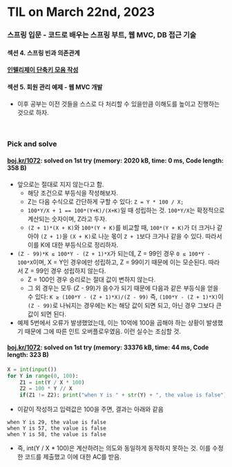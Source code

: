 # **TIL on March 22nd, 2023**
### 스프링 입문 - 코드로 배우는 스프링 부트, 웹 MVC, DB 접근 기술
#### 섹션 4. 스프링 빈과 의존관계
#### [인텔리제이 단축키 모음 작성](../../../ETC/intellij-shortcuts-03-22-2023.md)
#### 섹션 5. 회원 관리 예제 - 웹 MVC 개발

* 이후 공부는 이전 것들을 스스로 다 처리할 수 있을만큼 이해도를 높이고 진행하는 것으로 하자.
<br>

### Pick and solve
#### [boj.kr/1072](../../../Problem%20Solving/boj/random%20defense/1072-03-22-2023.cpp): solved on 1st try (memory: 2020 kB, time: 0 ms, Code length: 358 B)
* 앞으로는 절대로 지지 않는다고 함.
  - 해당 조건으로 부등식을 작성해보자.
  - Z는 다음 수식으로 간단하게 구할 수 있다: `Z = Y * 100 / X;`
  - `100*Y/X + 1 == 100*(Y+K)/(X+K)`일 때 성립하는 것. `100*Y/X`는 확정적으로 계산되는 숫자이며, Z라고 두자.
  - `(Z + 1)*(X + K)`와 `100*(Y + K)`를 비교할 때, `100*(Y + K)`가 더 크거나 같아야 `(Z + 1)`을 `(X + K)`로 나눈 몫이 `Z + 1`보다 크거나 같을 수 있다. 따라서 이를 K에 대한 부등식으로 정리하자.
* `(Z - 99)*K ≤ 100*Y - (Z + 1)*X`가 되는데, Z = 99인 경우 `0 ≤ 100*Y - 100*X`이며, X = Y인 경우에만 성립하고, Z = 99이기 때문에 이는 모순된다. 따라서 Z = 99인 경우 성립하지 않는다.
  - Z = 100인 경우 승리로는 절대 값이 변하지 않는다.
  - 그 외 경우는 모두 (Z - 99)가 음수가 되기 때문에 다음과 같은 부등식을 얻을 수 있다: `K ≥ (100*Y - (Z + 1)*X)/(Z - 99)` 즉, `(100*Y - (Z + 1)*X)`이 `(Z - 99)`로 나눠지는 경우에는 K는 해당 값이 되면 되고, 아닌 경우 그보다 큰 값이 되면 된다.
* 예제 5번에서 오류가 발생했었는데, 이는 10억에 100을 곱해야 하는 상황이 발생했기 때문에 그에 따른 인트 오버플로우였음. 이런 실수는 조심할 것.

#### [boj.kr/1072](../../../Problem%20Solving/boj/random%20defense/1072-03-22-2023.py): solved on 1st try (memory: 33376 kB, time: 44 ms, Code length: 323 B)

```py
X = int(input())
for Y in range(0, 100):
    Z1 = int(Y / X * 100)
    Z2 = 100 * Y // X
    if(Z1 != Z2): print("when Y is " + str(Y) + ", the value is false")
```
* 이같이 작성하고 입력값은 100을 주면, 결과는 아래와 같음

```log
when Y is 29, the value is false
when Y is 57, the value is false
when Y is 58, the value is false
```

* 즉, int(Y / X * 100)은 계산하려는 의도와 동일하게 동작하지 못하는 것. 이를 수정한 코드를 제출했고 이에 대한 AC를 받음.